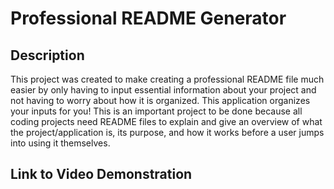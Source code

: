 # Professional README Generator

## Description

This project was created to make creating a professional README file much easier by only having to input essential information about your project and not having to worry about how it is organized. This application organizes your inputs for you! This is an important project to be done because all coding projects need README files to explain and give an overview of what the project/application is, its purpose, and how it works before a user jumps into using it themselves.

## Link to Video Demonstration

